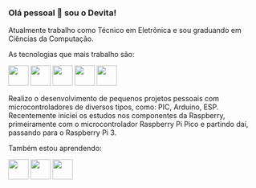 ### Olá pessoal 👋 sou o Devita!

Atualmente trabalho como Técnico em Eletrônica e sou graduando em Ciências da Computação.

As tecnologias que mais trabalho são:  

<img src="https://cdn.jsdelivr.net/gh/devicons/devicon/icons/ubuntu/ubuntu-plain.svg" width="40" height="40" /> <img src="https://cdn.jsdelivr.net/gh/devicons/devicon/icons/c/c-original.svg" width="40" height="40"/> <img src="https://cdn.jsdelivr.net/gh/devicons/devicon/icons/cplusplus/cplusplus-original.svg" width="40" height="40"/> <img src="https://cdn.jsdelivr.net/gh/devicons/devicon/icons/python/python-original.svg" width="40" height="40"/> <img src="https://cdn.jsdelivr.net/gh/devicons/devicon/icons/arduino/arduino-original.svg" width="40" height="40" />

Realizo o desenvolvimento de pequenos projetos pessoais com microcontroladores de diversos tipos, como: PIC, Arduino, ESP. Recentemente iniciei os estudos nos componentes da Raspberry, primeiramente com o microcontrolador Raspberry Pi Pico e partindo daí, passando para o Raspberry Pi 3. 
          
Também estou aprendendo:
      
<img src="https://cdn.jsdelivr.net/gh/devicons/devicon/icons/java/java-original.svg" width="40" height="40"/> <img src="https://cdn.jsdelivr.net/gh/devicons/devicon/icons/javascript/javascript-original.svg" width="40" height="40"/> <img src="https://cdn.jsdelivr.net/gh/devicons/devicon/icons/mysql/mysql-original-wordmark.svg" width="40" height="40" />
